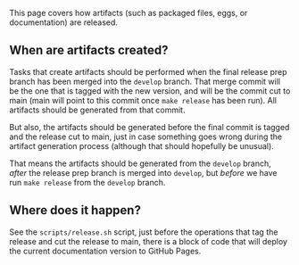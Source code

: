 This page covers how artifacts (such as packaged files, eggs, or documentation)
are released.

## When are artifacts created?

Tasks that create artifacts should be performed when the final release prep branch
has been merged into the `develop` branch. That merge commit will be the one that is
tagged with the new version, and will be the commit cut to main (main will point to
this commit once `make release` has been run). All artifacts should be generated
from that commit.

But also, the artifacts should be generated before the final commit is
tagged and the release cut to main, just in case something goes wrong during
the artifact generation process (although that should hopefully be unusual).

That means the artifacts should be generated from the `develop` branch,
_after_ the release prep branch is merged into `develop`, but
_before_ we have run `make release` from the `develop` branch.

## Where does it happen?

See the `scripts/release.sh` script, just before the operations that
tag the release and cut the release to main, there is a block of code
that will deploy the current documentation version to GitHub Pages.


